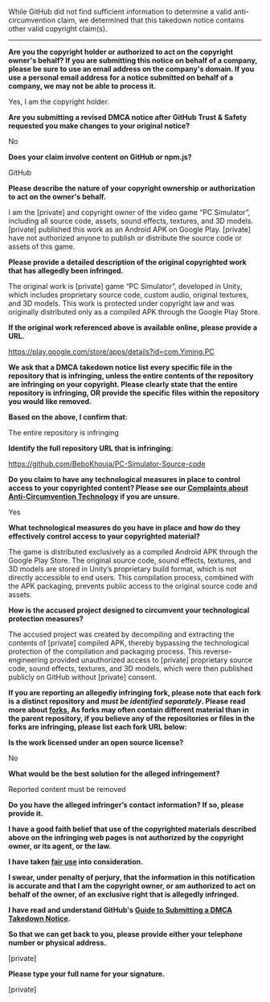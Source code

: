 While GitHub did not find sufficient information to determine a valid anti-circumvention claim, we determined that this takedown notice contains other valid copyright claim(s).

---

**Are you the copyright holder or authorized to act on the copyright owner's behalf? If you are submitting this notice on behalf of a company, please be sure to use an email address on the company's domain. If you use a personal email address for a notice submitted on behalf of a company, we may not be able to process it.**

Yes, I am the copyright holder.

**Are you submitting a revised DMCA notice after GitHub Trust & Safety requested you make changes to your original notice?**

No

**Does your claim involve content on GitHub or npm.js?**

GitHub

**Please describe the nature of your copyright ownership or authorization to act on the owner's behalf.**

I am the [private] and copyright owner of the video game “PC Simulator”, including all source code, assets, sound effects, textures, and 3D models. [private] published this work as an Android APK on Google Play. [private] have not authorized anyone to publish or distribute the source code or assets of this game.

**Please provide a detailed description of the original copyrighted work that has allegedly been infringed.**

The original work is [private] game “PC Simulator”, developed in Unity, which includes proprietary source code, custom audio, original textures, and 3D models. This work is protected under copyright law and was originally distributed only as a compiled APK through the Google Play Store.

**If the original work referenced above is available online, please provide a URL.**

https://play.google.com/store/apps/details?id=com.Yiming.PC

**We ask that a DMCA takedown notice list every specific file in the repository that is infringing, unless the entire contents of the repository are infringing on your copyright. Please clearly state that the entire repository is infringing, OR provide the specific files within the repository you would like removed.**

**Based on the above, I confirm that:**

The entire repository is infringing

**Identify the full repository URL that is infringing:**

https://github.com/BeboKhouja/PC-Simulator-Source-code

**Do you claim to have any technological measures in place to control access to your copyrighted content? Please see our <a href="https://docs.github.com/articles/guide-to-submitting-a-dmca-takedown-notice#complaints-about-anti-circumvention-technology">Complaints about Anti-Circumvention Technology</a> if you are unsure.**

Yes

**What technological measures do you have in place and how do they effectively control access to your copyrighted material?**

The game is distributed exclusively as a compiled Android APK through the Google Play Store. The original source code, sound effects, textures, and 3D models are stored in Unity’s proprietary build format, which is not directly accessible to end users. This compilation process, combined with the APK packaging, prevents public access to the original source code and assets.

**How is the accused project designed to circumvent your technological protection measures?**

The accused project was created by decompiling and extracting the contents of [private] compiled APK, thereby bypassing the technological protection of the compilation and packaging process. This reverse-engineering provided unauthorized access to [private] proprietary source code, sound effects, textures, and 3D models, which were then published publicly on GitHub without [private] consent.

**If you are reporting an allegedly infringing fork, please note that each fork is a distinct repository and <i>must be identified separately</i>. Please read more about <a href="https://docs.github.com/articles/dmca-takedown-policy#b-what-about-forks-or-whats-a-fork">forks.</a> As forks may often contain different material than in the parent repository, if you believe any of the repositories or files in the forks are infringing, please list each fork URL below:**

**Is the work licensed under an open source license?**

No

**What would be the best solution for the alleged infringement?**

Reported content must be removed

**Do you have the alleged infringer’s contact information? If so, please provide it.**

**I have a good faith belief that use of the copyrighted materials described above on the infringing web pages is not authorized by the copyright owner, or its agent, or the law.**

**I have taken <a href="https://www.lumendatabase.org/topics/22">fair use</a> into consideration.**

**I swear, under penalty of perjury, that the information in this notification is accurate and that I am the copyright owner, or am authorized to act on behalf of the owner, of an exclusive right that is allegedly infringed.**

**I have read and understand GitHub's <a href="https://docs.github.com/articles/guide-to-submitting-a-dmca-takedown-notice/">Guide to Submitting a DMCA Takedown Notice</a>.**

**So that we can get back to you, please provide either your telephone number or physical address.**

[private]

**Please type your full name for your signature.**

[private]
